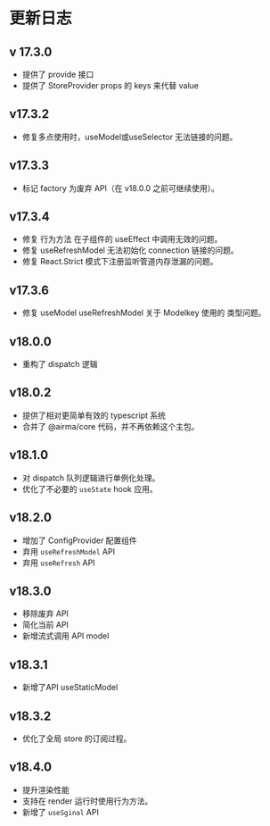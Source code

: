 # 更新日志

## v 17.3.0

* 提供了 provide 接口
* 提供了 StoreProvider props 的 keys 来代替 value 

## v17.3.2

* 修复多点使用时，useModel或useSelector 无法链接的问题。

## v17.3.3

* 标记 factory 为废弃 API（在 v18.0.0 之前可继续使用）。

## v17.3.4

* 修复 行为方法 在子组件的 useEffect 中调用无效的问题。
* 修复 useRefreshModel 无法初始化 connection 链接的问题。
* 修复 React.Strict 模式下注册监听管道内存泄漏的问题。

## v17.3.6

* 修复 useModel useRefreshModel 关于 Modelkey 使用的 类型问题。

## v18.0.0

* 重构了 dispatch 逻辑

## v18.0.2

* 提供了相对更简单有效的 typescript 系统
* 合并了 @airma/core 代码，并不再依赖这个主包。

## v18.1.0

* 对 dispatch 队列逻辑进行单例化处理。
* 优化了不必要的 `useState` hook 应用。

## v18.2.0

* 增加了 ConfigProvider 配置组件
* 弃用 `useRefreshModel` API
* 弃用 `useRefresh` API

## v18.3.0

* 移除废弃 API
* 简化当前 API
* 新增流式调用 API model

## v18.3.1

* 新增了API useStaticModel

## v18.3.2

* 优化了全局 store 的订阅过程。

## v18.4.0

* 提升渲染性能
* 支持在 render 运行时使用行为方法。
* 新增了 `useSginal` API